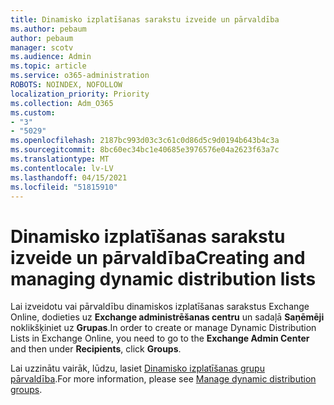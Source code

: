 ```yaml
---
title: Dinamisko izplatīšanas sarakstu izveide un pārvaldība
ms.author: pebaum
author: pebaum
manager: scotv
ms.audience: Admin
ms.topic: article
ms.service: o365-administration
ROBOTS: NOINDEX, NOFOLLOW
localization_priority: Priority
ms.collection: Adm_O365
ms.custom:
- "3"
- "5029"
ms.openlocfilehash: 2187bc993d03c3c61c0d86d5c9d0194b643b4c3a
ms.sourcegitcommit: 8bc60ec34bc1e40685e3976576e04a2623f63a7c
ms.translationtype: MT
ms.contentlocale: lv-LV
ms.lasthandoff: 04/15/2021
ms.locfileid: "51815910"
---
```

# <a name="creating-and-managing-dynamic-distribution-lists"></a><span data-ttu-id="7c150-102">Dinamisko izplatīšanas sarakstu izveide un pārvaldība</span><span class="sxs-lookup"><span data-stu-id="7c150-102">Creating and managing dynamic distribution lists</span></span>

<span data-ttu-id="7c150-103">Lai izveidotu vai pārvaldību dinamiskos izplatīšanas sarakstus Exchange Online, dodieties uz **Exchange administrēšanas centru** un sadaļā **Saņēmēji** noklikšķiniet uz **Grupas**.</span><span class="sxs-lookup"><span data-stu-id="7c150-103">In order to create or manage Dynamic Distribution Lists in Exchange Online, you need to go to the **Exchange Admin Center** and then under **Recipients**, click **Groups**.</span></span>

<span data-ttu-id="7c150-104">Lai uzzinātu vairāk, lūdzu, lasiet [Dinamisko izplatīšanas grupu pārvaldība](https://docs.microsoft.com/exchange/recipients-in-exchange-online/manage-dynamic-distribution-groups/manage-dynamic-distribution-groups).</span><span class="sxs-lookup"><span data-stu-id="7c150-104">For more information, please see [Manage dynamic distribution groups](https://docs.microsoft.com/exchange/recipients-in-exchange-online/manage-dynamic-distribution-groups/manage-dynamic-distribution-groups).</span></span>

